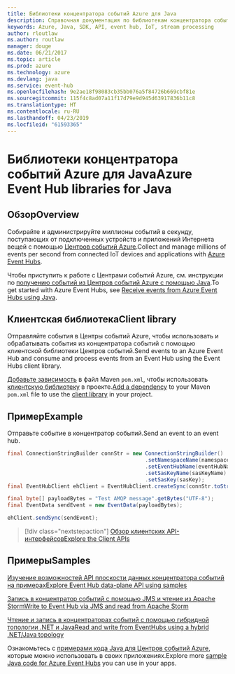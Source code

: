 ```yaml
---
title: Библиотеки концентратора событий Azure для Java
description: Справочная документация по библиотекам концентратора событий для Java
keywords: Azure, Java, SDK, API, event hub, IoT, stream processing
author: rloutlaw
ms.author: routlaw
manager: douge
ms.date: 06/21/2017
ms.topic: article
ms.prod: azure
ms.technology: azure
ms.devlang: java
ms.service: event-hub
ms.openlocfilehash: 9e2ae18f98083cb35bb076a5f84726b669cbf81e
ms.sourcegitcommit: 115f4c8ad07a11f17d79e9d945d63917836b11c8
ms.translationtype: HT
ms.contentlocale: ru-RU
ms.lasthandoff: 04/23/2019
ms.locfileid: "61593365"
---
```

# <a name="azure-event-hub-libraries-for-java"></a><span data-ttu-id="a4a41-104">Библиотеки концентратора событий Azure для Java</span><span class="sxs-lookup"><span data-stu-id="a4a41-104">Azure Event Hub libraries for Java</span></span>

## <a name="overview"></a><span data-ttu-id="a4a41-105">Обзор</span><span class="sxs-lookup"><span data-stu-id="a4a41-105">Overview</span></span>

<span data-ttu-id="a4a41-106">Собирайте и администрируйте миллионы событий в секунду, поступающих от подключенных устройств и приложений Интернета вещей с помощью [Центров событий Azure](/azure/event-hubs/event-hubs-what-is-event-hubs).</span><span class="sxs-lookup"><span data-stu-id="a4a41-106">Collect and manage millions of events per second from connected IoT devices and applications with [Azure Event Hubs](/azure/event-hubs/event-hubs-what-is-event-hubs).</span></span>

<span data-ttu-id="a4a41-107">Чтобы приступить к работе с Центрами событий Azure, см. инструкции по [получению событий из Центров событий Azure с помощью Java](/azure/event-hubs/event-hubs-java-get-started-receive-eph).</span><span class="sxs-lookup"><span data-stu-id="a4a41-107">To get started with Azure Event Hubs, see [Receive events from Azure Event Hubs using Java](/azure/event-hubs/event-hubs-java-get-started-receive-eph).</span></span>


## <a name="client-library"></a><span data-ttu-id="a4a41-108">Клиентская библиотека</span><span class="sxs-lookup"><span data-stu-id="a4a41-108">Client library</span></span>

<span data-ttu-id="a4a41-109">Отправляйте события в Центры событий Azure, чтобы использовать и обрабатывать события из концентратора событий с помощью клиентской библиотеки Центров событий.</span><span class="sxs-lookup"><span data-stu-id="a4a41-109">Send events to an Azure Event Hub and consume and process events from an Event Hub using the Event Hubs client library.</span></span>

<span data-ttu-id="a4a41-110">[Добавьте зависимость](https://maven.apache.org/guides/getting-started/index.html#How_do_I_use_external_dependencies) в файл Maven `pom.xml`, чтобы использовать [клиентскую библиотеку](https://mvnrepository.com/artifact/com.microsoft.azure/azure-eventhubs) в проекте.</span><span class="sxs-lookup"><span data-stu-id="a4a41-110">[Add a dependency](https://maven.apache.org/guides/getting-started/index.html#How_do_I_use_external_dependencies) to your Maven `pom.xml` file to use the [client library](https://mvnrepository.com/artifact/com.microsoft.azure/azure-eventhubs) in your project.</span></span>
 

## <a name="example"></a><span data-ttu-id="a4a41-111">Пример</span><span class="sxs-lookup"><span data-stu-id="a4a41-111">Example</span></span>

<span data-ttu-id="a4a41-112">Отправьте событие в концентратор событий.</span><span class="sxs-lookup"><span data-stu-id="a4a41-112">Send an event to an event hub.</span></span>

```java
final ConnectionStringBuilder connStr = new ConnectionStringBuilder()
                                            .setNamespaceName(namespaceName)
                                            .setEventHubName(eventHubName)
                                            .setSasKeyName(sasKeyName)
                                            .setSasKey(sasKey);
final EventHubClient ehClient = EventHubClient.createSync(connStr.toString());

final byte[] payloadBytes = "Test AMQP message".getBytes("UTF-8");
final EventData sendEvent = new EventData(payloadBytes);

ehClient.sendSync(sendEvent);
```


> [!div class="nextstepaction"]
> [<span data-ttu-id="a4a41-113">Обзор клиентских API-интерфейсов</span><span class="sxs-lookup"><span data-stu-id="a4a41-113">Explore the Client APIs</span></span>](/java/api/overview/azure/eventhubs/client)



## <a name="samples"></a><span data-ttu-id="a4a41-114">Примеры</span><span class="sxs-lookup"><span data-stu-id="a4a41-114">Samples</span></span>

<span data-ttu-id="a4a41-115">[Изучение возможностей API плоскости данных концентратора событий на примерах][1]</span><span class="sxs-lookup"><span data-stu-id="a4a41-115">[Explore Event Hub data-plane API using samples][1]</span></span>

<span data-ttu-id="a4a41-116">[Запись в концентратор событий с помощью JMS и чтение из Apache Storm][2]</span><span class="sxs-lookup"><span data-stu-id="a4a41-116">[Write to Event Hub via JMS and read from Apache Storm][2]</span></span>

<span data-ttu-id="a4a41-117">[Чтение и запись в концентраторах событий с помощью гибридной топологии .NET и Java][3]</span><span class="sxs-lookup"><span data-stu-id="a4a41-117">[Read and write from EventHubs using a hybrid .NET/Java topology][3]</span></span> 

[1]: https://github.com/Azure/azure-event-hubs/tree/master/samples/Java
[2]: https://github.com/Azure-Samples/event-hubs-java-storm-sender-jms-receiver
[3]: https://github.com/Azure-Samples/hdinsight-dotnet-java-storm-eventhub

<span data-ttu-id="a4a41-118">Ознакомьтесь с [примерами кода Java для Центров событий Azure](https://azure.microsoft.com/resources/samples/?platform=java&term=event), которые можно использовать в своих приложениях.</span><span class="sxs-lookup"><span data-stu-id="a4a41-118">Explore more [sample Java code for Azure Event Hubs](https://azure.microsoft.com/resources/samples/?platform=java&term=event) you can use in your apps.</span></span>

